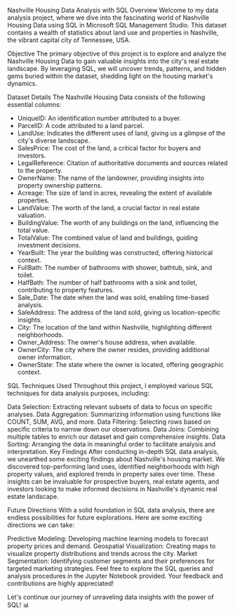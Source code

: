 Nashville Housing Data Analysis with SQL
Overview
Welcome to my data analysis project, where we dive into the fascinating world of Nashville Housing Data using SQL in Microsoft SQL Management Studio. This dataset contains a wealth of statistics about land use and properties in Nashville, the vibrant capital city of Tennessee, USA.

Objective
The primary objective of this project is to explore and analyze the Nashville Housing Data to gain valuable insights into the city's real estate landscape. By leveraging SQL, we will uncover trends, patterns, and hidden gems buried within the dataset, shedding light on the housing market's dynamics.

Dataset Details
The Nashville Housing Data consists of the following essential columns:

- UniqueID: An identification number attributed to a buyer.
- ParcelID: A code attributed to a land parcel.
- LandUse: Indicates the different uses of land, giving us a glimpse of the city's diverse landscape.
- SalesPrice: The cost of the land, a critical factor for buyers and investors.
- LegalReference: Citation of authoritative documents and sources related to the property.
- OwnerName: The name of the landowner, providing insights into property ownership patterns.
- Acreage: The size of land in acres, revealing the extent of available properties.
- LandValue: The worth of the land, a crucial factor in real estate valuation.
- BuildingValue: The worth of any buildings on the land, influencing the total value.
- TotalValue: The combined value of land and buildings, guiding investment decisions.
- YearBuilt: The year the building was constructed, offering historical context.
- FullBath: The number of bathrooms with shower, bathtub, sink, and toilet.
- HalfBath: The number of half bathrooms with a sink and toilet, contributing to property features.
- Sale_Date: The date when the land was sold, enabling time-based analysis.
- SaleAddress: The address of the land sold, giving us location-specific insights.
- City: The location of the land within Nashville, highlighting different neighborhoods.
- Owner_Address: The owner's house address, when available.
- OwnerCity: The city where the owner resides, providing additional owner information.
- OwnerState: The state where the owner is located, offering geographic context.
  
SQL Techniques Used
Throughout this project, I employed various SQL techniques for data analysis purposes, including:

Data Selection: Extracting relevant subsets of data to focus on specific analyses.
Data Aggregation: Summarizing information using functions like COUNT, SUM, AVG, and more.
Data Filtering: Selecting rows based on specific criteria to narrow down our observations.
Data Joins: Combining multiple tables to enrich our dataset and gain comprehensive insights.
Data Sorting: Arranging the data in meaningful order to facilitate analysis and interpretation.
Key Findings
After conducting in-depth SQL data analysis, we unearthed some exciting findings about Nashville's housing market. We discovered top-performing land uses, identified neighborhoods with high property values, and explored trends in property sales over time. These insights can be invaluable for prospective buyers, real estate agents, and investors looking to make informed decisions in Nashville's dynamic real estate landscape.

Future Directions
With a solid foundation in SQL data analysis, there are endless possibilities for future explorations. Here are some exciting directions we can take:

Predictive Modeling: Developing machine learning models to forecast property prices and demand.
Geospatial Visualization: Creating maps to visualize property distributions and trends across the city.
Market Segmentation: Identifying customer segments and their preferences for targeted marketing strategies.
Feel free to explore the SQL queries and analysis procedures in the Jupyter Notebook provided. Your feedback and contributions are highly appreciated!

Let's continue our journey of unraveling data insights with the power of SQL! :bar_chart:
